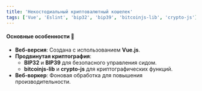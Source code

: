```yaml
---
title: 'Некостодиальный криптовалютный кошелек'
tags: ['Vue', 'Eslint', 'bip32', 'bip39', 'bitcoinjs-lib', 'crypto-js']
---
```


#### Основные особенности 🔑
- **Веб-версия**: Создана с использованием **Vue.js**.
- **Продвинутая криптография**:
  - **BIP32** и **BIP39** для безопасного управления сидом.
  - **bitcoinjs-lib** и **crypto-js** для криптографических функций.
- **Веб-воркер**: Фоновая обработка для повышения производительности.
